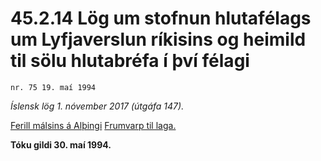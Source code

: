 # 45.2.14 Lög um stofnun hlutafélags um Lyfjaverslun ríkisins og heimild til sölu hlutabréfa í því félagi

`nr. 75 19. maí 1994`

_Íslensk lög 1. nóvember 2017 (útgáfa 147)._

[Ferill málsins á Alþingi](https://www.althingi.is/thingstorf/thingmalalistar-eftir-thingum/ferill/?ltg=117&mnr=121)
[Frumvarp til laga.](https://www.althingi.is/altext/117/s/0126.html)

**Tóku gildi 30. maí 1994.**

